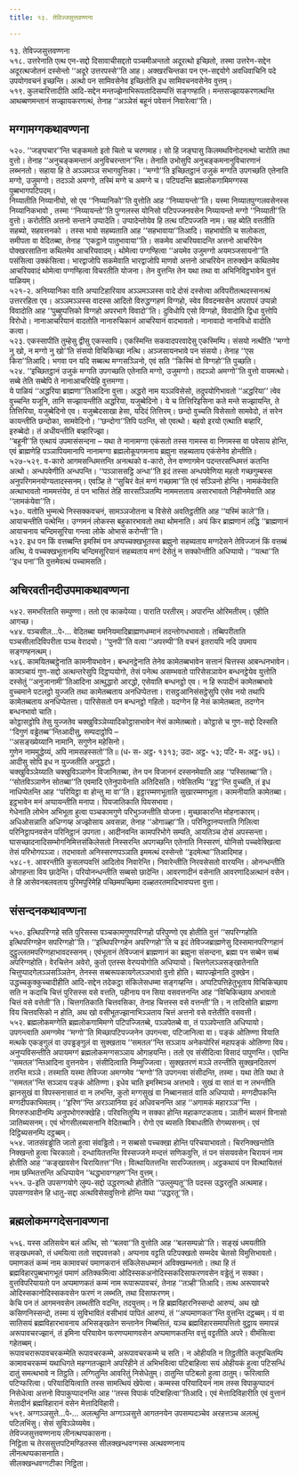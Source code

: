 ```yaml
---
title: १३. तेविज्जसुत्तवण्णना

---
```

१३. तेविज्जसुत्तवण्णना  
५१८. उत्तरेनाति एत्थ एन-सद्दो दिसावाचीसद्दतो पञ्चमीअन्ततो अदूरत्थो इच्छितो, तस्मा उत्तरेन-सद्देन अदूरत्थजोतनं दस्सेन्तो ‘‘अदूरे उत्तरपस्से’’ति आह। अक्खरचिन्तका पन एन-सद्दयोगे अवधिवाचिनि पदे उपयोगवचनं इच्छन्ति। अत्थो पन सामिवसेनेव इच्छितोति इध सामिवचनवसेनेव वुत्तम्।  
५१९. कुलचारित्तादीति आदि-सद्देन मन्तज्झेनाभिरूपतादिसम्पत्तिं सङ्गण्हाति। मन्तसज्झायकरणत्थन्ति आथब्बणमन्तानं सज्झायकरणत्थं, तेनाह ‘‘अञ्ञेसं बहूनं पवेसनं निवारेत्वा’’ति।  


## मग्गामग्गकथावण्णना

५२०. ‘‘जङ्घचार’’न्ति चङ्कमतो इतो चितो च चरणमाह। सो हि जङ्घासु किलमथविनोदनत्थो चारोति तथा वुत्तो। तेनाह ‘‘अनुचङ्कमन्तानं अनुविचरन्तान’’न्ति। तेनाति उभोसुपि अनुचङ्कमनानुविचारणानं लब्भनतो। सहाया हि ते अञ्ञमञ्ञ सभागवुत्तिका। ‘‘मग्गो’’ति इच्छितट्ठानं उजुकं मग्गति उपगच्छति एतेनाति मग्गो, उजुमग्गो। तदञ्ञो अमग्गो, तस्मिं मग्गे च अमग्गे च। पटिपदन्ति ब्रह्मलोकगामिमग्गस्स पुब्बभागपटिपदम्।  
निय्यातीति निय्यानीयो, सो एव ‘‘निय्यानिको’’ति वुत्तोति आह ‘‘निय्यायन्तो’’ति। यस्मा निय्यातपुग्गलवसेनस्स निय्यानिकभावो , तस्मा ‘‘निय्यायन्तो’’ति पुग्गलस्स योनिसो पटिपज्जनवसेन निय्यायन्तो मग्गो ‘‘निय्याती’’ति वुत्तो। करोतीति अत्तनो सन्ताने उप्पादेति। उप्पादेन्तोयेव हि तत्थ पटिपज्जति नाम। सह ब्येति वत्ततीति सहब्यो, सहवत्तनको । तस्स भावो सहब्यताति आह ‘‘सहभावाया’’तिआदि। सहभावोति च सलोकता, समीपता वा वेदितब्बा, तेनाह ‘‘एकट्ठाने पातुभावाया’’ति। सकमेव आचरियवादन्ति अत्तनो आचरियेन पोक्खरसातिना कथितमेव आचरियवादम्। थोमेत्वा पग्गण्हित्वा ‘‘अयमेव उजुमग्गो अयमञ्जसायनो’’ति पसंसित्वा उक्कंसित्वा। भारद्वाजोपि सकमेवाति भारद्वाजोपि माणवो अत्तनो आचरियेन तारुक्खेन कथितमेव आचरियवादं थोमेत्वा पग्गण्हित्वा विचरतीति योजना। तेन वुत्तन्ति तेन यथा तथा वा अभिनिविट्ठभावेन वुत्तं पाळियम्।  
५२१-२. अनिय्यानिका वाति अप्पाटिहारियाव अञ्ञमञ्ञस्स वादे दोसं दस्सेत्वा अविपरीतत्थदस्सनत्थं उत्तररहिता एव। अञ्ञमञ्ञस्स वादस्स आदितो विरुद्धग्गहणं विग्गहो, स्वेव विवदनवसेन अपरापरं उप्पन्नो विवादोति आह ‘‘पुब्बुप्पत्तिको विग्गहो अपरभागे विवादो’’ति। दुविधोपि एसो विग्गहो, विवादोति द्विधा वुत्तोपि विरोधो। नानाआचरियानं वादतोति नानारुचिकानं आचरियानं वादभावतो। नानावादो नानाविधो वादोति कत्वा।  
५२३. एकस्सापीति तुम्हेसु द्वीसु एकस्सापि। एकस्मिन्ति सकवादपरवादेसु एकस्मिम्पि। संसयो नत्थीति ‘‘मग्गो नु खो, न मग्गो नु खो’’ति संसयो विचिकिच्छा नत्थि। अञ्जसायनभावे पन संसयो। तेनाह ‘‘एस किरा’’तिआदि। भगवा पन यदि सब्बत्थ मग्गसञ्ञिनो, एवं सति ‘‘किस्मिं वो विग्गहो’’ति पुच्छति।  
५२४. ‘‘इच्छितट्ठानं उजुकं मग्गति उपगच्छति एतेनाति मग्गो, उजुमग्गो। तदञ्ञो अमग्गो’’ति वुत्तो वायमत्थो। सब्बे तेति सब्बेपि ते नानाआचरियेहि वुत्तमग्गा।  
ये पाळियं ‘‘अद्धरिया ब्राह्मणा’’तिआदिना वुत्ता। अद्धरो नाम यञ्ञविसेसो, तदुपयोगिभावतो ‘‘अद्धरिया’’ त्वेव वुच्चन्ति यजूनि, तानि सज्झायन्तीति अद्धरिया, यजुब्बेदिनो। ये च तित्तिरिइसिना कते मन्ते सज्झायन्ति, ते तित्तिरिया, यजुब्बेदिनो एव। यजुब्बेदसाखा हेसा, यदिदं तित्तिरम्। छन्दो वुच्चति विसेसतो सामवेदो, तं सरेन कायन्तीति छन्दोका, सामवेदिनो। ‘‘छन्दोगा’’तिपि पठन्ति, सो एवत्थो। बहवो इरयो एत्थाति बव्हारि, इरुब्बेदो। तं अधीयन्तीति बव्हारिज्झा।  
‘‘बहूनी’’ति एत्थायं उपमासंसन्दना – यथा ते नानामग्गा एकंसतो तस्स गामस्स वा निगमस्स वा पवेसाय होन्ति, एवं ब्राह्मणेहि पञ्ञापियमानापि नानामग्गा ब्रह्मलोकूपगमनाय ब्रह्मुना सहब्यताय एकंसेनेव होन्तीति।  
५२७-५२९. व-कारो आगमसन्धिमत्तन्ति अनत्थको व-कारो, तेन वण्णागमेन पदन्तरसन्धिमत्तं कतन्ति अत्थो। अन्धपवेणीति अन्धपन्ति। ‘‘पञ्ञाससट्ठि अन्धा’’ति इदं तस्सा अन्धपवेणिया महतो गच्छगुम्बस्स अनुपरिगमनयोग्यतादस्सनम्। एवञ्हि ते ‘‘सुचिरं वेलं मग्गं गच्छामा’’ति एवं सञ्ञिनो होन्ति। नामकंयेवाति अत्थाभावतो नाममत्तंयेव, तं पन भासितं तेहि सारसञ्ञितम्पि नाममत्तताय असारभावतो निहीनमेवाति आह ‘‘लामकंयेवा’’ति।  
५३०. यतोति भुम्मत्थे निस्सक्कवचनं, सामञ्ञजोतना च विसेसे अवतिट्ठतीति आह ‘‘यस्मिं काले’’ति। आयाचन्तीति पत्थेन्ति। उग्गमनं लोकस्स बहुकारभावतो तथा थोमनाति। अयं किर ब्राह्मणानं लद्धि ‘‘ब्राह्मणानं आयाचनाय चन्दिमसूरिया गन्त्वा लोके ओभासं करोन्ती’’ति।  
५३२. इध पन किं वत्तब्बन्ति इमस्मिं पन अप्पच्चक्खभूतस्स ब्रह्मुनो सहब्यताय मग्गदेसने तेविज्जानं किं वत्तब्बं अत्थि, ये पच्चक्खभूतानम्पि चन्दिमसूरियानं सहब्यताय मग्गं देसेतुं न सक्कोन्तीति अधिप्पायो। ‘‘यत्था’’ति ‘‘इध पना’’ति वुत्तमेवत्थं पच्चामसति।  


## अचिरवतीनदीउपमाकथावण्णना

५४२. समभरिताति सम्पुण्णा। ततो एव काकपेय्या। पाराति परतीरम्। अपारन्ति ओरिमतीरम्। एहीति आगच्छ।  
५४४. पञ्चसील…पे॰… वेदितब्बा यमनियमादिब्राह्मणधम्मानं तदन्तोगधभावतो। तब्बिपरीताति पञ्चसीलादिविपरीता पञ्च वेरादयो। ‘‘पुनपी’’ति वत्वा ‘‘अपरम्पी’’ति वचनं इतरायपि नदि उपमाय सङ्गण्हनत्थम्।  
५४६. कामयितब्बट्ठेनाति कामनीयभावेन। बन्धनट्ठेनाति तेनेव कामेतब्बभावेन सत्तानं चित्तस्स आबन्धनभावेन। कामञ्चायं गुण-सद्दो अत्थन्तरेसुपि दिट्ठप्पयोगो, तेसं पनेत्थ असम्भवतो पारिसेसञायेन बन्धनट्ठेयेव युत्तोति दस्सेतुं ‘‘अनुजानामी’’तिआदिना अत्थुद्धारो आरद्धो, एसेवाति बन्धनट्ठो एव। न हि रूपादीनं कामेतब्बभावे वुच्चमाने पटलट्ठो युज्जति तथा कामेतब्बताय अनधिप्पेतत्ता। रासट्ठआनिसंसट्ठेसुपि एसेव नयो तथापि कामेतब्बताय अनधिप्पेतत्ता। पारिसेसतो पन बन्धनट्ठो गहितो। यदग्गेन हि नेसं कामेतब्बता, तदग्गेन बन्धनभावो चाति।  
कोट्ठासट्ठोपि तेसु युज्जतेव चक्खुविञ्ञेय्यादिकोट्ठासभावेन नेसं कामेतब्बतो। कोट्ठासे च गुण-सद्दो दिस्सति ‘‘दिगुणं वड्ढेतब्ब’’न्तिआदीसु, सम्पदाट्ठोपि –  
‘‘असङ्ख्येय्यानि नामानि, सगुणेन महेसिनो।  
गुणेन नाममुद्धेय्यं, अपि नामसहस्सतो’’ति॥ (ध॰ स॰ अट्ठ॰ १३१३; उदा॰ अट्ठ॰ ५३; पटि॰ म॰ अट्ठ॰ ७६)।  
आदीसु सोपि इध न युज्जतीति अनुद्धटो।  
चक्खुविञ्ञेय्याति चक्खुविञ्ञाणेन विजानितब्बा, तेन पन विजाननं दस्सनमेवाति आह ‘‘पस्सितब्बा’’ति। ‘‘सोतविञ्ञाणेन सोतब्बा’’ति एवमादि एतेनुपायेनाति अतिदिसति। गवेसितम्पि ‘‘इट्ठ’’न्ति वुच्चति, तं इध नाधिप्पेतन्ति आह ‘‘परियिट्ठा वा होन्तु मा वा’’ति। इट्ठारम्मणभूताति सुखारम्मणभूता। कामनीयाति कामेतब्बा। इट्ठभावेन मनं अप्पायन्तीति मनापा। पियजातिकाति पियसभावा।  
गेधेनाति लोभेन अभिभूता हुत्वा पञ्चकामगुणे परिभुञ्जन्तीति योजना। मुच्छाकारन्ति मोहनाकारम्। अधिओसन्नाति अधिग्गय्ह अज्झोसाय अवसन्ना, तेनाह ‘‘ओगाळ्हा’’ति। परिनिट्ठानप्पत्ताति गिलित्वा परिनिट्ठापनवसेन परिनिट्ठानं उपगता। आदीनवन्ति कामपरिभोगे सम्पति, आयतिञ्च दोसं अपस्सन्ता। घासच्छादनादिसम्भोगनिमित्तसंकिलेसतो निस्सरन्ति अपगच्छन्ति एतेनाति निस्सरणं, योनिसो पच्चवेक्खित्वा तेसं परिभोगपञ्ञा। तदभावतो अनिस्सरणपञ्ञाति इममत्थं दस्सेन्तो ‘‘इदमेत्था’’तिआदिमाह।  
५४८-९. आवरन्तीति कुसलप्पवत्तिं आदितोव निवारेन्ति। निवारेन्तीति निरवसेसतो वारयन्ति। ओनन्धन्तीति ओगाहन्ता विय छादेन्ति। परियोनन्धन्तीति सब्बसो छादेन्ति। आवरणादीनं वसेनाति आवरणादिअत्थानं वसेन। ते हि आसेवनबलवताय पुरिमपुरिमेहि पच्छिमपच्छिमा दळ्हतरतमादिभावप्पत्ता वुत्ता।  


## संसन्दनकथावण्णना

५५०. इत्थिपरिग्गहे सति पुरिसस्स पञ्चकामगुणपरिग्गहो परिपुण्णो एव होतीति वुत्तं ‘‘सपरिग्गहोति इत्थिपरिग्गहेन सपरिग्गहो’’ति। ‘‘इत्थिपरिग्गहेन अपरिग्गहो’’ति च इदं तेविज्जब्राह्मणेसु दिस्समानपरिग्गहानं दुट्ठुल्लतमपरिग्गहाभावदस्सनम्। एवंभूतानं तेविज्जानं ब्राह्मणानं का ब्रह्मुना संसन्दना, ब्रह्मा पन सब्बेन सब्बं अपरिग्गहोति। वेरचित्तेन अवेरो, कुतो एतस्स वेरप्पयोगोति अधिप्पायो। चित्तगेलञ्ञसङ्खातेनाति चित्तुप्पादगेलञ्ञसञ्ञितेन, तेनस्स सब्बरूपकायगेलञ्ञभावो वुत्तो होति। ब्यापज्झेनाति दुक्खेन। उद्धच्चकुक्कुच्चादीहीति आदि-सद्देन तदेकट्ठा संकिलेसधम्मा सङ्गय्हन्ति। अप्पटिपत्तिहेतुभूताय विचिकिच्छाय सति न कदाचि चित्तं पुरिसस्स वसे वत्तति, पहीनाय पन सिया वसवत्तनन्ति आह ‘‘विचिकिच्छाय अभावतो चित्तं वसे वत्तेती’’ति। चित्तगतिकाति चित्तवसिका, तेनाह चित्तस्स वसे वत्तन्ती’’ति। न तादिसोति ब्राह्मणा विय चित्तवसिको न होति, अथ खो वसीभूतज्झानाभिञ्ञताय चित्तं अत्तनो वसे वत्तेतीति वसवत्ती।  
५५२. ब्रह्मलोकमग्गेति ब्रह्मलोकगामिमग्गे पटिपज्जितब्बे, पञ्ञपेतब्बे वा, तं पञ्ञपेन्ताति अधिप्पायो। उपगन्त्वाति अमग्गमेव ‘‘मग्गो’’ति मिच्छापटिपज्जनेन उपगन्त्वा, पटिजानित्वा वा। पङ्कं ओतिण्णा वियाति मत्थके एकङ्गुलं वा उपड्ढङ्गुलं वा सुक्खताय ‘‘समतल’’न्ति सञ्ञाय अनेकपोरिसं महापङ्कं ओतिण्णा विय। अनुप्पविसन्तीति अपायमग्गं ब्रह्मलोकमग्गसञ्ञाय ओगाहयन्ति। ततो एव संसीदित्वा विसादं पापुणन्ति। एवन्ति ‘‘समतल’’न्तिआदिना वुत्तनयेन। संसीदित्वाति निम्मुज्जित्वा। सुक्खतरणं मञ्ञे तरन्तीति सुक्खनदितरणं तरन्ति मञ्ञे। तस्माति यस्मा तेविज्जा अमग्गमेव ‘‘मग्गो’’ति उपगन्त्वा संसीदन्ति, तस्मा। यथा तेति यथा ते ‘‘समतल’’न्ति सञ्ञाय पङ्कं ओतिण्णा। इधेव चाति इमस्मिञ्च अत्तभावे। सुखं वा सातं वा न लभन्तीति झानसुखं वा विपस्सनासातं वा न लभन्ति, कुतो मग्गसुखं वा निब्बानसातं वाति अधिप्पायो। मग्गदीपकन्ति मग्गदीपकाभिमतम्। ‘‘इरिण’’न्ति अरञ्ञानिया इदं अधिवचनन्ति आह ‘‘अगामकं महारञ्ञ’’न्ति । मिगरुरुआदीनम्पि अनुपभोगरुक्खेहि। परिवत्तितुम्पि न सक्का होन्ति महाकण्टकताय। ञातीनं ब्यसनं विनासो ञातिब्यसनम्। एवं भोगसीलब्यसनानि वेदितब्बानि। रोगो एव ब्यसति विबाधतीति रोगब्यसनम्। एवं दिट्ठिब्यसनम्पि दट्ठब्बम्।  
५५४. जातसंवड्ढोति जातो हुत्वा संवड्ढितो। न सब्बसो पच्चक्खा होन्ति परिचयाभावतो। चिरनिक्खन्तोति निक्खन्तो हुत्वा चिरकालो। दन्धायितत्तन्ति विस्सज्जने मन्दत्तं सणिकवुत्ति, तं पन संसयवसेन चिरायनं नाम होतीति आह ‘‘कङ्खावसेन चिरायितत्त’’न्ति। वित्थायितत्तन्ति सारज्जितत्तम्। अट्ठकथायं पन वित्थायितत्तं नाम छम्भितत्तन्ति अधिप्पायेन ‘‘थद्धभावग्गहण’’न्ति वुत्तम्।  
५५५. उ-इति उपसग्गयोगे लुम्प-सद्दो उद्धरणत्थो होतीति ‘‘उल्लुम्पतू’’ति पदस्स उद्धरतूति अत्थमाह। उपसग्गवसेन हि धातु-सद्दा अत्थविसेसवुत्तिनो होन्ति यथा ‘‘उद्धरतू’’ति।  


## ब्रह्मलोकमग्गदेसनावण्णना

५५६. यस्स अतिसयेन बलं अत्थि, सो ‘‘बलवा’’ति वुत्तोति आह ‘‘बलसम्पन्नो’’ति। सङ्खं धमयतीति सङ्खधमको, तं धमयित्वा ततो सद्दपवत्तको। अप्पनाव वट्टति पटिपक्खतो सम्मदेव चेतसो विमुत्तिभावतो।  
पमाणकतं कम्मं नाम कामावचरं पमाणकरानं संकिलेसधम्मानं अविक्खम्भनतो। तथा हि तं ब्रह्मविहारपुब्बभागभूतं पमाणं अतिक्कमित्वा ओदिस्सकअनोदिस्सकदिसाफरणवसेन वड्ढेतुं न सक्का। वुत्तविपरियायतो पन अप्पमाणकतं कम्मं नाम रूपारूपावचरं, तेनाह ‘‘तञ्ही’’तिआदि। तत्थ अरूपावचरे ओदिस्सकानोदिस्सकवसेन फरणं न लब्भति, तथा दिसाफरणम्।  
केचि पन तं आगमनवसेन लब्भतीति वदन्ति, तदयुत्तम्। न हि ब्रह्मविहारनिस्सन्दो आरुप्पं, अथ खो कसिणनिस्सन्दो, तस्मा यं सुविभावितं वसीभावं पापितं आरुप्पं, तं ‘‘अप्पमाणकत’’न्ति वुत्तन्ति दट्ठब्बम्। यं वा सातिसयं ब्रह्मविहारभावनाय अभिसङ्खतेन सन्तानेन निब्बत्तितं, यञ्च ब्रह्मविहारसमापत्तितो वुट्ठाय समापन्नं अरूपावचरज्झानं, तं इमिना परियायेन फरणप्पमाणवसेन अप्पमाणकतन्ति वत्तुं वट्टतीति अपरे। वीमंसित्वा गहेतब्बम्।  
रूपावचरारूपावचरकम्मेति रूपावचरकम्मे, अरूपावचरकम्मे च सति। न ओहीयति न तिट्ठतीति कतूपचितम्पि कामावचरकम्मं यथाधिगते महग्गतज्झाने अपरिहीने तं अभिभवित्वा पटिबाहित्वा सयं ओहीयकं हुत्वा पटिसन्धिं दातुं समत्थभावे न तिट्ठति। लग्गितुन्ति आवरितुं निसेधेतुम्। ठातुन्ति पटिबलो हुत्वा ठातुम्। फरित्वाति पटिप्फरित्वा। परियादियित्वाति तस्स सामत्थियं खेपेत्वा। कम्मस्स परियादियनं नाम तस्स विपाकुप्पादनं निसेधेत्वा अत्तनो विपाकुप्पादनन्ति आह ‘‘तस्स विपाकं पटिबाहित्वा’’तिआदि। एवं मेत्तादिविहारीति एवं वुत्तानं मेत्तादीनं ब्रह्मविहारानं वसेन मेत्तादिविहारी।  
५५९. अग्गञ्ञसुत्ते…पे॰… अलत्थुन्ति अग्गञ्ञसुत्ते आगतनयेन उपसम्पदञ्चेव अरहत्तञ्च अलत्थुं पटिलभिंसु। सेसं सुविञ्ञेय्यमेव।  
तेविज्जसुत्तवण्णनाय लीनत्थप्पकासना।  
निट्ठिता च तेरससुत्तपटिमण्डितस्स सीलक्खन्धवग्गस्स अत्थवण्णनाय  
लीनत्थप्पकासनाति।  
सीलक्खन्धवग्गटीका निट्ठिता।  